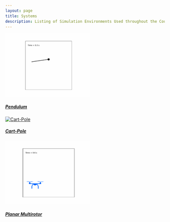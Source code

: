```yaml
---
layout: page
title: Systems
description: Listing of Simulation Environments Used throughout the Course
---
```


<link rel="stylesheet" href="https://maxcdn.bootstrapcdn.com/bootstrap/4.5.2/css/bootstrap.min.css">

<style>
    .card-img-top {
        height: 200px;
        object-fit: cover;
    }
</style>

<div class="container">
    <div class="row">
        <div class="col-md-4">
            <div class="card">
                <a href="{{ site.baseurl }}/code/pendulum-simulation">
                    <img class="card-img-top" src="gifs/pendulum.gif" alt="Pendulum">
                    <div class="card-body">
                        <h5 class="card-title">Pendulum</h5>
                    </div>
                </a>
            </div>
        </div>
        <div class="col-md-4">
            <div class="card">
                <a href="{{ site.baseurl }}/code/cartpole-simulation">
                    <img class="card-img-top" src="gifs/cartpole.gif" alt="Cart-Pole">
                    <div class="card-body">
                        <h5 class="card-title">Cart-Pole</h5>
                    </div>
                </a>
            </div>
        </div>
        <div class="col-md-4">
            <div class="card">
                <a href="">
                    <img class="card-img-top" src="gifs/planar_multirotor.gif" alt="Multirotor">
                    <div class="card-body">
                        <h5 class="card-title">Planar Multirotor</h5>
                    </div>
                </a>
            </div>
        </div>
    </div>
</div>